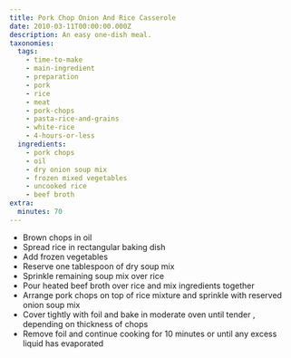 ```yaml
---
title: Pork Chop Onion And Rice Casserole
date: 2010-03-11T00:00:00.000Z
description: An easy one-dish meal.
taxonomies:
  tags:
    - time-to-make
    - main-ingredient
    - preparation
    - pork
    - rice
    - meat
    - pork-chops
    - pasta-rice-and-grains
    - white-rice
    - 4-hours-or-less
  ingredients:
    - pork chops
    - oil
    - dry onion soup mix
    - frozen mixed vegetables
    - uncooked rice
    - beef broth
extra:
  minutes: 70
---
```

 - Brown chops in oil
 - Spread rice in rectangular baking dish
 - Add frozen vegetables
 - Reserve one tablespoon of dry soup mix
 - Sprinkle remaining soup mix over rice
 - Pour heated beef broth over rice and mix ingredients together
 - Arrange pork chops on top of rice mixture and sprinkle with reserved onion soup mix
 - Cover tightly with foil and bake in moderate oven until tender , depending on thickness of chops
 - Remove foil and continue cooking for 10 minutes or until any excess liquid has evaporated
